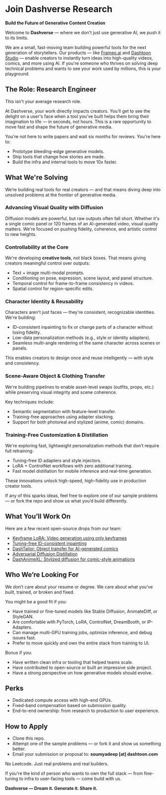 # Join Dashverse Research

**Build the Future of Generative Content Creation**

Welcome to **Dashverse** — where we don't just use generative AI, we push it to its limits.

We are a small, fast-moving team building powerful tools for the next generation of storytellers. Our products — like [Frameo.ai](https://frameo.ai/create) and [Dashtoon Studio](https://studio.dashtoon.ai/) — enable creators to instantly turn ideas into high-quality videos, comics, and more using AI. If you're someone who thrives on solving deep technical problems and wants to see your work used by millions, this is your playground.

## The Role: Research Engineer

This isn't your average research role.

At Dashverse, your work directly impacts creators. You’ll get to see the delight on a user's face when a tool you've built helps them bring their imagination to life — in seconds, not hours. This is a rare opportunity to move fast and shape the future of generative media.

You're not here to write papers and wait six months for reviews. You're here to:
- Prototype bleeding-edge generative models.
- Ship tools that change how stories are made.
- Build the infra and internal tools to move 10x faster.

## What We're Solving

We’re building real tools for real creators — and that means diving deep into unsolved problems at the frontier of generative media.

### Advancing Visual Quality with Diffusion

Diffusion models are powerful, but raw outputs often fall short. Whether it's a single comic panel or 120 frames of an AI-generated video, visual quality matters. We're focused on pushing fidelity, coherence, and artistic control to new heights.

### Controllability at the Core

We're developing **creative tools**, not black boxes. That means giving creators meaningful control over outputs:
- Text + image multi-modal prompts.
- Conditioning on pose, expression, scene layout, and panel structure.
- Temporal control for frame-to-frame consistency in videos.
- Spatial control for region-specific edits.

### Character Identity & Reusability

Characters aren't just faces — they're consistent, recognizable identities. We're building:
- ID-consistent inpainting to fix or change parts of a character without losing fidelity.
- Low-data personalization methods (e.g., style or identity adapters).
- Seamless multi-angle rendering of the same character across scenes or panels.

This enables creators to design once and reuse intelligently — with style and consistency.

### Scene-Aware Object & Clothing Transfer

We're building pipelines to enable asset-level swaps (outfits, props, etc.) while preserving visual integrity and scene coherence.

Key techniques include:
- Semantic segmentation with feature-level transfer.
- Training-free approaches using adapter stacking.
- Support for both photoreal and stylized (anime, comic) domains.

### Training-Free Customization & Distillation

We're exploring fast, lightweight personalization methods that don’t require full retraining:
- Tuning-free ID adapters and style injectors.
- LoRA + ControlNet workflows with zero additional training.
- Fast model distillation for mobile inference and real-time generation.

These innovations unlock high-speed, high-fidelity use in production creator tools.

If any of this sparks ideas, feel free to explore one of our sample problems — or fork the repo and show us what you’d build differently.

## What You’ll Work On

Here are a few recent open-source drops from our team:
- [Keyframe LoRA: Video generation using only keyframes](https://insiders.dashtoon.com/introducing-hunyuan-keyframe-lora-open-source-keyframe-based-video-generation/)
- [Tuning-free ID-consistent inpainting](https://insiders.dashtoon.com/a-road-towards-tuning-free-id-consistent-character-inpainting/)
- [DashTailor: Object transfer for AI-generated comics](https://insiders.dashtoon.com/dashtailor-training-free-clothing-and-object-transfer-for-ai-comics/)
- [Adversarial Diffusion Distillation](https://insiders.dashtoon.com/exploring-the-future-of-comic-generation-insights-from-our-adversarial-diffusion-distillation-poc/)
- [DashAnimeXL: Stylized diffusion for comic-style animations](https://insiders.dashtoon.com/dashanimexl/)

## Who We’re Looking For

We don’t care about your resume or degree. We care about what you’ve built, trained, or broken and fixed.

You might be a good fit if you:
- Have trained or fine-tuned models like Stable Diffusion, AnimateDiff, or StyleGAN.
- Are comfortable with PyTorch, LoRA, ControlNet, DreamBooth, or IP-Adapters.
- Can manage multi-GPU training jobs, optimize inference, and debug issues fast.
- Prefer to move quickly and own the entire stack from training to UI.

Bonus if you:
- Have written clean infra or tooling that helped teams scale.
- Have contributed to open-source or built an impressive side project.
- Have a strong perspective on how generative models should evolve.

## Perks

- Dedicated compute access with high-end GPUs.
- Fixed-band compensation based on submission quality.
- End-to-end ownership: from research to production to user experience.

## How to Apply

- Clone this repo.
- Attempt one of the sample problems — or fork it and show us something better.
- Email your submission or proposal to: **soumyadeep [at] dashtoon.com**

No Leetcode. Just real problems and real builders.

If you're the kind of person who wants to own the full stack — from fine-tuning to infra to user-facing tools — come build with us.

**Dashverse — Dream it. Generate it. Share it.**
